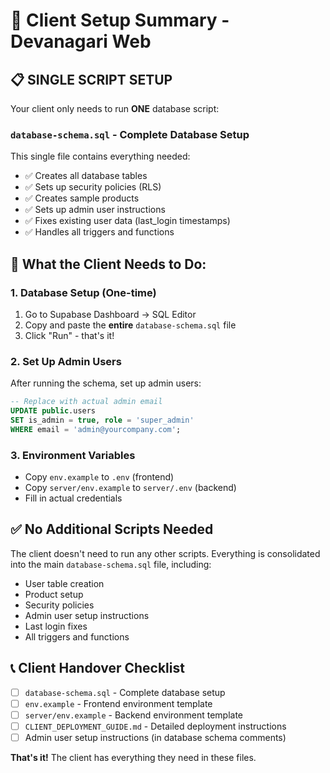 # 🚀 Client Setup Summary - Devanagari Web

## 📋 **SINGLE SCRIPT SETUP**

Your client only needs to run **ONE** database script:

### **`database-schema.sql`** - Complete Database Setup

This single file contains everything needed:

- ✅ Creates all database tables
- ✅ Sets up security policies (RLS)
- ✅ Creates sample products
- ✅ Sets up admin user instructions
- ✅ Fixes existing user data (last_login timestamps)
- ✅ Handles all triggers and functions

## 🔧 **What the Client Needs to Do:**

### **1. Database Setup (One-time)**

1. Go to Supabase Dashboard → SQL Editor
2. Copy and paste the **entire** `database-schema.sql` file
3. Click "Run" - that's it!

### **2. Set Up Admin Users**

After running the schema, set up admin users:

```sql
-- Replace with actual admin email
UPDATE public.users
SET is_admin = true, role = 'super_admin'
WHERE email = 'admin@yourcompany.com';
```

### **3. Environment Variables**

- Copy `env.example` to `.env` (frontend)
- Copy `server/env.example` to `server/.env` (backend)
- Fill in actual credentials

## ✅ **No Additional Scripts Needed**

The client doesn't need to run any other scripts. Everything is consolidated into the main `database-schema.sql` file, including:

- User table creation
- Product setup
- Security policies
- Admin user setup instructions
- Last login fixes
- All triggers and functions

## 📞 **Client Handover Checklist**

- [ ] `database-schema.sql` - Complete database setup
- [ ] `env.example` - Frontend environment template
- [ ] `server/env.example` - Backend environment template
- [ ] `CLIENT_DEPLOYMENT_GUIDE.md` - Detailed deployment instructions
- [ ] Admin user setup instructions (in database schema comments)

**That's it!** The client has everything they need in these files.
